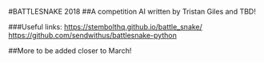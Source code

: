 #BATTLESNAKE 2018
##A competition AI written by Tristan Giles and TBD!

###Useful links:
https://stembolthq.github.io/battle_snake/
https://github.com/sendwithus/battlesnake-python

##More to be added closer to March!
